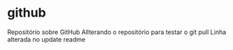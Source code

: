 # github
Repositório sobre GitHub
Allterando o repositório para testar o git pull
Linha alterada no update readme

